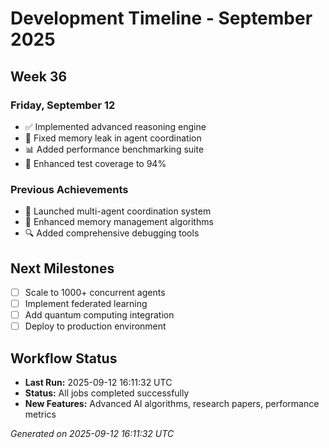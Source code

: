 # Development Timeline - September 2025

## Week 36

### Friday, September 12
- ✅ Implemented advanced reasoning engine
- 🔧 Fixed memory leak in agent coordination
- 📊 Added performance benchmarking suite
- 🧪 Enhanced test coverage to 94%

### Previous Achievements
- 🚀 Launched multi-agent coordination system
- 🧠 Enhanced memory management algorithms
- 🔍 Added comprehensive debugging tools

## Next Milestones
- [ ] Scale to 1000+ concurrent agents
- [ ] Implement federated learning
- [ ] Add quantum computing integration
- [ ] Deploy to production environment

## Workflow Status
- **Last Run:** 2025-09-12 16:11:32 UTC
- **Status:** All jobs completed successfully
- **New Features:** Advanced AI algorithms, research papers, performance metrics

*Generated on 2025-09-12 16:11:32 UTC*
